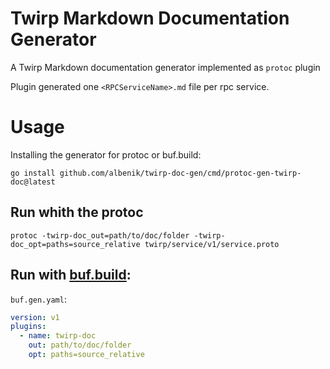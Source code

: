 # Twirp Markdown Documentation Generator

A Twirp Markdown documentation generator implemented as `protoc` plugin

Plugin generated one `<RPCServiceName>.md` file per rpc service.

# Usage

Installing the generator for protoc or buf.build:

```
go install github.com/albenik/twirp-doc-gen/cmd/protoc-gen-twirp-doc@latest
```

## Run whith the protoc

```
protoc -twirp-doc_out=path/to/doc/folder -twirp-doc_opt=paths=source_relative twirp/service/v1/service.proto
```

## Run with [buf.build](https://buf.build):

`buf.gen.yaml`:

```yaml
version: v1
plugins:
  - name: twirp-doc
    out: path/to/doc/folder
    opt: paths=source_relative
```
